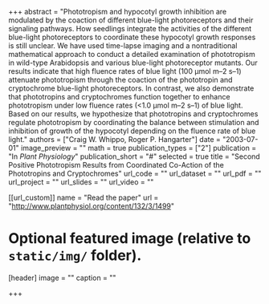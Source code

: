 +++
abstract = "Phototropism and hypocotyl growth inhibition are modulated by the coaction of different blue-light photoreceptors and their signaling pathways. How seedlings integrate the activities of the different blue-light photoreceptors to coordinate these hypocotyl growth responses is still unclear. We have used time-lapse imaging and a nontraditional mathematical approach to conduct a detailed examination of phototropism in wild-type Arabidopsis and various blue-light photoreceptor mutants. Our results indicate that high fluence rates of blue light (100 μmol m–2 s–1) attenuate phototropism through the coaction of the phototropin and cryptochrome blue-light photoreceptors. In contrast, we also demonstrate that phototropins and cryptochromes function together to enhance phototropism under low fluence rates (<1.0 μmol m–2 s–1) of blue light. Based on our results, we hypothesize that phototropins and cryptochromes regulate phototropism by coordinating the balance between stimulation and inhibition of growth of the hypocotyl depending on the fluence rate of blue light."
authors = ["Craig W. Whippo, Roger P. Hangarter"]
date = "2003-07-01"
image_preview = ""
math = true
publication_types = ["2"]
publication = "In *Plant Physiology*"
publication_short = "#"
selected = true
title = "Second Positive Phototropism Results from Coordinated Co-Action of the Phototropins and Cryptochromes"
url_code = ""
url_dataset = ""
url_pdf = ""
url_project = ""
url_slides = ""
url_video = ""

[[url_custom]]
name = "Read the paper"
url = "http://www.plantphysiol.org/content/132/3/1499"

# Optional featured image (relative to `static/img/` folder).
[header]
image = ""
caption = ""

+++
